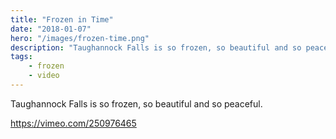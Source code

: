```yaml
---
title: "Frozen in Time"
date: "2018-01-07"
hero: "/images/frozen-time.png"
description: "Taughannock Falls is so frozen, so beautiful and so peaceful."
tags:
    - frozen
    - video
---
```


Taughannock Falls is so frozen, so beautiful and so peaceful.

https://vimeo.com/250976465
